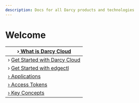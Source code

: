 ```yaml
---
description: Docs for all Darcy products and technologies
---
```


# Welcome

| ›[ What is Darcy Cloud](darcy-cloud/what-is-darcy-cloud.md)    |
| -------------------------------------------------------------- |
| › [Get Started with Darcy Cloud](darcy-cloud/get-started-ec/)  |
| › [Get Started with edgectl](darcy-cloud/get-started-edgectl/) |
| [› Applications](darcy-cloud/applications-doc/)                |
| [› Access Tokens](darcy-cloud/access-tokens.md)                |
| [› Key Concepts](darcy-cloud/key-concepts.md)                  |

